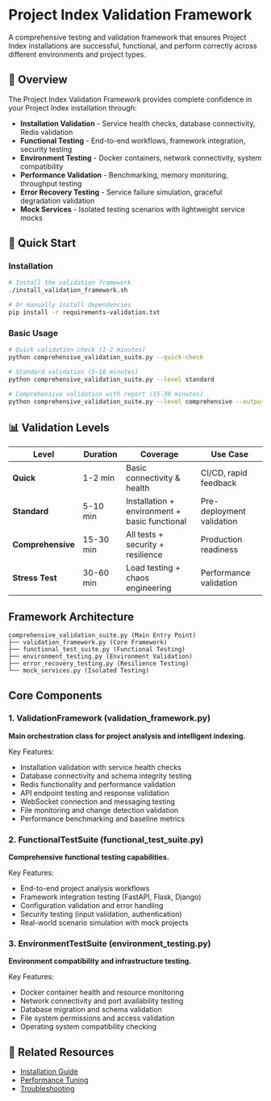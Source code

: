# Project Index Validation Framework

A comprehensive testing and validation framework that ensures Project Index installations are successful, functional, and perform correctly across different environments and project types.

## 🎯 Overview

The Project Index Validation Framework provides complete confidence in your Project Index installation through:

- **Installation Validation** - Service health checks, database connectivity, Redis validation
- **Functional Testing** - End-to-end workflows, framework integration, security testing  
- **Environment Testing** - Docker containers, network connectivity, system compatibility
- **Performance Validation** - Benchmarking, memory monitoring, throughput testing
- **Error Recovery Testing** - Service failure simulation, graceful degradation validation
- **Mock Services** - Isolated testing scenarios with lightweight service mocks

## 🚀 Quick Start

### Installation

```bash
# Install the validation framework
./install_validation_framework.sh

# Or manually install dependencies
pip install -r requirements-validation.txt
```

### Basic Usage

```bash
# Quick validation check (1-2 minutes)
python comprehensive_validation_suite.py --quick-check

# Standard validation (5-10 minutes)  
python comprehensive_validation_suite.py --level standard

# Comprehensive validation with report (15-30 minutes)
python comprehensive_validation_suite.py --level comprehensive --output report.json
```

## 📊 Validation Levels

| Level | Duration | Coverage | Use Case |
|-------|----------|----------|----------|
| **Quick** | 1-2 min | Basic connectivity & health | CI/CD, rapid feedback |
| **Standard** | 5-10 min | Installation + environment + basic functional | Pre-deployment validation |
| **Comprehensive** | 15-30 min | All tests + security + resilience | Production readiness |
| **Stress Test** | 30-60 min | Load testing + chaos engineering | Performance validation |

## Framework Architecture

```
comprehensive_validation_suite.py (Main Entry Point)
├── validation_framework.py (Core Framework)
├── functional_test_suite.py (Functional Testing)
├── environment_testing.py (Environment Validation)
├── error_recovery_testing.py (Resilience Testing)
└── mock_services.py (Isolated Testing)
```

## Core Components

### 1. ValidationFramework (validation_framework.py)
**Main orchestration class for project analysis and intelligent indexing.**

Key Features:
- Installation validation with service health checks
- Database connectivity and schema integrity testing
- Redis functionality and performance validation
- API endpoint testing and response validation
- WebSocket connection and messaging testing
- File monitoring and change detection validation
- Performance benchmarking and baseline metrics

### 2. FunctionalTestSuite (functional_test_suite.py)
**Comprehensive functional testing capabilities.**

Key Features:
- End-to-end project analysis workflows
- Framework integration testing (FastAPI, Flask, Django)
- Configuration validation and error handling
- Security testing (input validation, authentication)
- Real-world scenario simulation with mock projects

### 3. EnvironmentTestSuite (environment_testing.py)
**Environment compatibility and infrastructure testing.**

Key Features:
- Docker container health and resource monitoring
- Network connectivity and port availability testing
- Database migration and schema validation
- File system permissions and access validation
- Operating system compatibility checking

## 🔗 Related Resources

- [Installation Guide](../guides/PROJECT_INDEX_INSTALLATION.md)
- [Performance Tuning](../guides/PERFORMANCE_TUNING_COMPREHENSIVE_GUIDE.md)
- [Troubleshooting](../runbooks/TROUBLESHOOTING_GUIDE_COMPREHENSIVE.md)